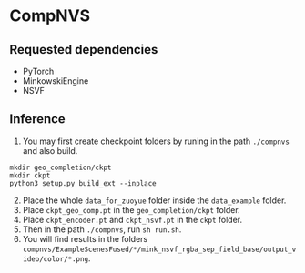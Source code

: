# CompNVS

## Requested dependencies
* PyTorch
* MinkowskiEngine
* NSVF

## Inference
1. You may first create checkpoint folders by runing in the path `./compnvs` and also build.
```
mkdir geo_completion/ckpt
mkdir ckpt
python3 setup.py build_ext --inplace
```
2. Place the whole `data_for_zuoyue` folder inside the `data_example` folder.
3. Place `ckpt_geo_comp.pt` in the `geo_completion/ckpt` folder.
4. Place `ckpt_encoder.pt` and `ckpt_nsvf.pt` in the `ckpt` folder.
5. Then in the path `./compnvs`, run `sh run.sh`.
6. You will find results in the folders `compnvs/ExampleScenesFused/*/mink_nsvf_rgba_sep_field_base/output_video/color/*.png`.